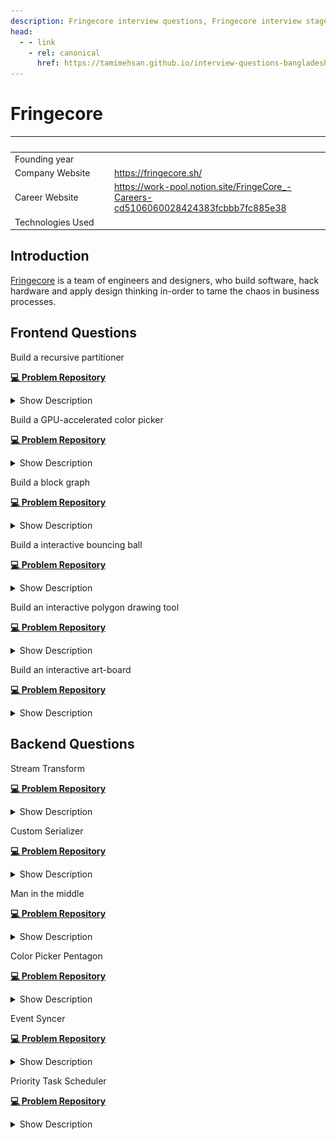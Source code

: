 ```yaml
---
description: Fringecore interview questions, Fringecore interview stages, Fringecore interview details, Fringecore interview question and answers
head:
  - - link
    - rel: canonical
      href: https://tamimehsan.github.io/interview-questions-bangladesh/companies/fringecore
---
```

# Fringecore

| <img width="441" height="1"> | <img width="441" height="1"> |
| :-| :- |
| Founding year | |
| Company Website | https://fringecore.sh/ |
| Career Website | https://work-pool.notion.site/FringeCore_-Careers-cd5106060028424383fcbbb7fc885e38 |
| Technologies Used|  |

## Introduction
[Fringecore](https://fringecore.sh/) is a team of engineers and designers, who build software, hack hardware and apply design thinking in-order to tame the chaos in business processes.

## Frontend Questions

<article>

Build a recursive partitioner

[**💻 Problem Repository**](https://github.com/fringecore/fringecore-frontend-challenge-recursive-partitioning)
<details><summary>Show Description</summary>

![](../resource/fringecore-images/recursive-partitioner.webp)

Your task is to create a recursive partitioner. Upon opening the project, users should be greeted with a random background color and two buttons labeled "v" and "h." The "v" button allows the screen to be split vertically, while the "h" button splits it horizontally. When a split occurs, one partition should retain its original color, and the newly created partition should adopt a new random color. Each partition should remain interactive and allow further splits. Additionally, if multiple partitions exist, users should have the option to remove any partition. All partitions should be resizable by clicking and dragging their edges.
</details>
</article>

<article>

Build a GPU-accelerated color picker

[**💻 Problem Repository**](https://github.com/fringecore/fringecore-frontend-challenge-colorpicker-pentagon)
<details><summary>Show Description</summary>

Develop a GPU-accelerated color picker with a unique pentagon shape, focusing on implementing the core color computation logic using GPU.js, while utilizing the provided React wrapper and UI components. The color picker should generate smooth gradients, handling hue transitions across the color spectrum. Horizontal gradients should transition from white to the primary color, while vertical gradients should range from white to black. 

The implementation must include precise RGB channel calculations based on the current hue, ensure smooth transitions between primary colors, handle the alpha channel correctly, and deliver pixel-perfect gradient rendering. 

Your primary task is to implement the kernelFunction in kernel.js, which will take three parameters—canvas width, canvas height, and the current hue value (0–1)—to compute appropriate RGB values for each pixel, manage color transitions, and return the correct channel value based on the thread position.
</details>
</article>

<article>

Build a block graph

[**💻 Problem Repository**](https://github.com/fringecore/fringecore-frontend-challenge-block-graph)
<details><summary>Show Description</summary>

![](../resource/fringecore-images/block-graph.webp)

Build an interactive page where, upon loading, a block appears at a random position on the screen. Each block should feature a "+" button, which, when pressed, spawns a new block at another random position. All blocks should be draggable using mouse clicks, allowing users to reposition them freely. A dashed line should visually connect each new block to its parent, i.e., the block on which the "+" button was pressed. These connecting lines must dynamically adjust their position to reflect any movement of the parent or child blocks, maintaining their connection at all times.
</details>
</article>

<article>

Build a interactive bouncing ball

[**💻 Problem Repository**](https://github.com/fringecore/fringecore-frontend-challenge-bouncing-ball)
<details><summary>Show Description</summary>

Create an interactive bouncing ball simulation featuring a ball centered on a blank canvas at the start. 

Display instructions prompting the user to "Click to launch the ball!" Upon clicking, the ball should launch toward the clicked position, bouncing off the canvas boundaries with realistic elastic collisions. Its speed should gradually decrease due to friction, eventually stopping when the speed becomes negligible. At this point, the instructions should reappear, inviting the user to relaunch the ball. Implement core physics features, including constant initial velocity, angle-based directional movement, elastic boundary collisions, and friction-based speed reduction. 

Avoid using any physics or animation libraries, but you may use build tools like Vite or Create React App, and basic styling libraries such as Tailwind.
</details>
</article>

<article>

Build an interactive polygon drawing tool

[**💻 Problem Repository**](https://github.com/fringecore/fringecore-frontend-challenge-draw-polygon)
<details><summary>Show Description</summary>

Build an interactive polygon drawing tool that features a blank canvas upon project initialization, allowing users to create and edit polygons. Users can define a polygon by clicking points to create vertices and closing the shape by clicking near the starting point. Multiple polygons can be drawn on the same canvas, each created by sequential clicks, with a dashed line previewing the next edge before the polygon is closed. Closed polygons are automatically filled with a semi-transparent color.

The tool should also support editing: vertices are displayed as draggable points, enabling users to modify the shape of the polygons. Multiple polygons can be edited independently without interfering with each other. Smooth dragging functionality must be implemented for seamless vertex adjustments, and overlapping polygons should be handled correctly.

The implementation should use React and SVG for rendering, with React's built-in state management to manage multiple polygons effectively. Focus on writing clean, maintainable code, and use any preferred build tool such as Vite or Create React App. Styling can be enhanced with libraries like Tailwind if needed.
</details>
</article>

<article>

Build an interactive art-board

[**💻 Problem Repository**](https://github.com/fringecore/fringecore-frontend-challenge-art-board)
<details><summary>Show Description</summary>

Build an interactive art-board featuring a clean white canvas and two tools— a pen tool and an eraser tool—accessible from the top toolbar. When the pen tool is selected, users can draw on the canvas by pressing and holding the mouse button while moving the cursor, creating continuous lines. Releasing the mouse button stops the drawing action.

When the eraser tool is selected, users can erase any drawn lines by pressing and holding the mouse button while moving the cursor over the lines. The eraser should visibly indicate its area of effect, ensuring users can clearly see what will be erased.

The implementation should be lightweight and not rely on external drawing or canvas libraries. You may structure the code in any way you prefer, using build tools like Vite or Create React App, with optional basic styling enhancements via libraries like Tailwind. Focus on creating intuitive functionality for seamless drawing and erasing experiences.
</details>
</article>




## Backend Questions

<article>

Stream Transform

[**💻 Problem Repository**](https://github.com/Abir66/fringecore-backend-challenges/tree/main/stream-transform)

<details><summary>Show Description</summary>
There is a TCP server that gives out top secret information mixed with random data. You need to make another server that will connects to this server, reads the streams of text and outputs the same data but with the top-secret data hidden and replaced with dashes.

We don’t really know when the data will end, hence it is absolutely critical that our proxy server that hides secret information does not wait for the entire data before giving output.
</details>
</article>



<article>

Custom Serializer

[**💻 Problem Repository**](https://github.com/Abir66/fringecore-backend-challenges/tree/main/custom-serializer)

<details><summary>Show Description</summary>
You are given a complex object. You need to write a function that will convert this object into a string with some specific rules.

Sample Input
![](../resource/fringecore-images/custom-serializer-input.png)

Sample Output
![](../resource/fringecore-images/custom-serializer-output.png)
</details>
</article>



<article>

Man in the middle

[**💻 Problem Repository**](https://github.com/Abir66/fringecore-backend-challenges/tree/main/man-in-the-middle)

<details><summary>Show Description</summary>
Secure messages exchanged between two individuals, faisal and monjur, were intercepted, but the encryption and protocol used are custom and complex.

***Encryption Details:***

- The encryption keys are `8` bytes long.
- Each message is encrypted with a different key using just `XOR`.
- Messages include the sender's username in lowercase, appended as a prefix with a colon, e.g., `faisal:hello`.
- Messages are padded with newlines (`\n`) to ensure the total length is a multiple of `7` bytes.
- After padding, the message is split into groups of `7` bytes, and an index byte is prepended to each group, turning them into `8-byte` blocks.
- All groups, except the first, are shuffled randomly.
- Each group is then encrypted and `Base64` encoded.
- `faisal` initiates the dialogue.

***What To Build***

1. Write a Node.js program to decrypt and reconstruct the original messages to uncover the content of their communication.
2. Your program should write a file named `decrypted.json` with all the messages in an array.

</details>
</article>




<article>

Color Picker Pentagon

[**💻 Problem Repository**](https://github.com/Abir66/fringecore-backend-challenges/tree/main/colorpicker-pentagon)

<details><summary>Show Description</summary>

![color-picker](../resource/fringecore-images/color-picker-pentagon.png)

Create a GPU-accelerated color picker with a unique pentagon shape. You'll be implementing the core color computation logic using GPU.js, while we provide the React wrapper and UI components.

1. Core Requirements:
    - Implement a kernel function that generates a color picker gradient
    - Handle hue transitions across the color spectrum
    - Create horizontal gradients from white to the primary color
    - Apply vertical gradients from white to black
2. Color Computation Features:
    - RGB channel calculations based on hue value
    - Smooth transitions between primary colors
    - Proper alpha channel handling
    - Pixel-perfect gradient rendering

**Your Task**

Implement the `kernelFunction` in `kernel.js` that:

1. Takes three parameters:
    - `width`: Canvas width
    - `height`: Canvas height
    - `hue`: Current hue value (0-1)
2. Computes appropriate RGB values for each pixel
3. Handles color transitions and gradients
4. Returns the correct channel value based on the thread position

</details>
</article>



<article>

Event Syncer

[**💻 Problem Repository**](https://github.com/Abir66/fringecore-backend-challenges/tree/main/event-syncer)

<details><summary>Show Description</summary>

We want to build an awkward mix between a real-time long-polling server and a queue system.

[Video explanation from team Fringecore_](https://www.tella.tv/video/event-syncer-1-416j)

***Event Life-cycle***

1. Events are automatically cleared after 2 minutes
2. Each event is associated with a specific key

***Consumption Mechanism***

1. Each unique combination of `key` and `groupId` represents a distinct consumer group
2. When a consumer group requests events, it will receive ALL unconsumed events for that specific key
3. Once events are consumed by a group, they are marked as consumed and won't be returned again
4. If multiple consumers in the same group request events, only one will receive the available events

***Endpoint Behaviors***

1. `GET /blocking-get?key=meow&groupId=3`:
    - Waits up to 30 seconds for event to be pushed with the key `meow`
    - If there are already unconsumed events for  key `meow` and groupId `3`, return all unconsumed events for that specific key and group
    - Returns an empty array `[]` if no events arrive within 30 seconds
2. `POST /push?key=meow`:
    - Adds new event to the `meow` event queue
    - Does not specify which consumer group will receive the event
    - Multiple events can be pushed under a single key.
</details>
</article>



<article>

Priority Task Scheduler

[**💻 Problem Repository**](https://github.com/Abir66/fringecore-backend-challenges/tree/main/priority-task-scheduler)

<details><summary>Show Description</summary>

***What To Build***

Modify the function `processTask()` in `challenge.mjs` in such way that:

- **Single Task Processing:** Ensure the program processes only one task at a time.
- **Task Duration:** Each task should be processed for exactly `5` seconds.
- **Priority Handling:**
    - If a new task with **higher priority** arrives while a task is being processed, the program should:
        - Pause the current task.
        - Process the **higher priority** task immediately.
    - Once the higher priority task is completed, the paused task should **resume processing** from where it left off.
- **Task Management:** Maintain a smooth workflow for handling task interruptions and resumptions to ensure no task is lost or delayed indefinitely.

[Video explanation from team Fringecore_](https://www.tella.tv/video/priority-task-scheduler-6lao)
</details>
</article>